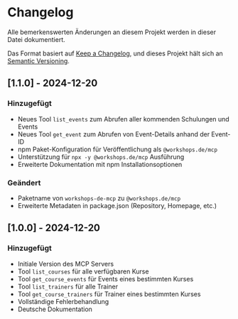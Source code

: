 # Changelog

Alle bemerkenswerten Änderungen an diesem Projekt werden in dieser Datei dokumentiert.

Das Format basiert auf [Keep a Changelog](https://keepachangelog.com/de/1.0.0/),
und dieses Projekt hält sich an [Semantic Versioning](https://semver.org/spec/v2.0.0.html).

## [1.1.0] - 2024-12-20

### Hinzugefügt
- Neues Tool `list_events` zum Abrufen aller kommenden Schulungen und Events
- Neues Tool `get_event` zum Abrufen von Event-Details anhand der Event-ID
- npm Paket-Konfiguration für Veröffentlichung als `@workshops.de/mcp`
- Unterstützung für `npx -y @workshops.de/mcp` Ausführung
- Erweiterte Dokumentation mit npm Installationsoptionen

### Geändert
- Paketname von `workshops-de-mcp` zu `@workshops.de/mcp`
- Erweiterte Metadaten in package.json (Repository, Homepage, etc.)

## [1.0.0] - 2024-12-20

### Hinzugefügt
- Initiale Version des MCP Servers
- Tool `list_courses` für alle verfügbaren Kurse
- Tool `get_course_events` für Events eines bestimmten Kurses
- Tool `list_trainers` für alle Trainer
- Tool `get_course_trainers` für Trainer eines bestimmten Kurses
- Vollständige Fehlerbehandlung
- Deutsche Dokumentation 